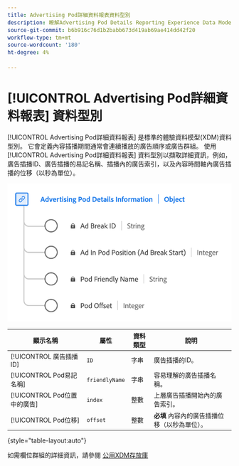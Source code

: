 ```yaml
---
title: Advertising Pod詳細資料報表資料型別
description: 瞭解Advertising Pod Details Reporting Experience Data Model (XDM)資料型別。
source-git-commit: b6b916c76d1b2babb673d419ab69ae414dd42f20
workflow-type: tm+mt
source-wordcount: '180'
ht-degree: 4%

---
```


# [!UICONTROL Advertising Pod詳細資料報表] 資料型別

[!UICONTROL Advertising Pod詳細資料報表] 是標準的體驗資料模型(XDM)資料型別。 它會定義內容插播期間通常會連續播放的廣告順序或廣告群組。 使用 [!UICONTROL Advertising Pod詳細資料報表] 資料型別以擷取詳細資訊，例如，廣告插播ID、廣告插播的易記名稱、插播內的廣告索引，以及內容時間軸內廣告插播的位移（以秒為單位）。

![Advertising Pod詳細資料報表資料型別的圖表。](../images/data-types/advertising-pod-details-information.png)

| 顯示名稱 | 屬性 | 資料類型 | 說明 |
|----------------------------|------------------------|-----------|-------------------------------------------------------|
| [!UICONTROL 廣告插播ID] | `ID` | 字串 | 廣告插播的ID。 |
| [!UICONTROL Pod易記名稱] | `friendlyName` | 字串 | 容易理解的廣告插播名稱。 |
| [!UICONTROL Pod位置中的廣告] | `index` | 整數 | 上層廣告插播開始內的廣告索引。 |
| [!UICONTROL Pod位移] | `offset` | 整數 | **必填** 內容內的廣告插播位移（以秒為單位）。 |

{style="table-layout:auto"}

如需欄位群組的詳細資訊，請參閱 [公用XDM存放庫](https://github.com/adobe/xdm/blob/master/components/datatypes/advertisingpoddetails.schema.json)
